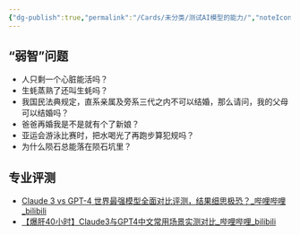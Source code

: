 ```yaml
---
{"dg-publish":true,"permalink":"/Cards/未分类/测试AI模型的能力/","noteIcon":"1","created":"2024-04-03","updated":"2024-04-03"}
---
```


## “弱智”问题
- 人只剩一个心脏能活吗？
- 生蚝蒸熟了还叫生蚝吗？
- 我国民法典规定，直系亲属及旁系三代之内不可以结婚，那么请问，我的父母可以结婚吗？
- 爸爸再婚我是不是就有个了新娘？
- 亚运会游泳比赛时，把水喝光了再跑步算犯规吗？
- 为什么陨石总能落在陨石坑里？


## 专业评测
- [Claude 3 vs GPT-4 世界最强模型全面对比评测，结果细思极恐？\_哔哩哔哩\_bilibili](https://www.bilibili.com/video/BV1mS421w71Q/)
- [【爆肝40小时】Claude3与GPT4中文常用场景实测对比\_哔哩哔哩\_bilibili](https://www.bilibili.com/video/BV1UW421F7Cy/)
